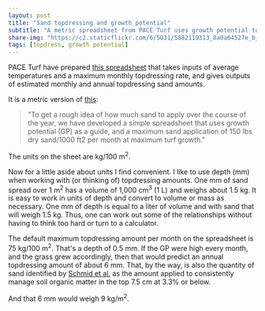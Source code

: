 ```yaml
---
layout: post
title: "Sand topdressing and growth potential"
subtitle: "A metric spreadsheet from PACE Turf uses growth potential to estimate topdressing rates"
share-img: "https://c2.staticflickr.com/6/5031/5882119313_8a0a64527e_b_d.jpg"
tags: [topdress, growth potential]
---
```


PACE Turf have prepared [this spreadsheet](https://www.paceturf.org/PTRI/Documents/Sand_GP_1_metric.xls) that takes inputs of average temperatures and a maximum monthly topdressing rate, and gives outputs of estimated monthly and annual topdressing sand amounts.

It is a metric version of [this](http://www.asianturfgrass.com/2017-08-20-topdress-and-growth-potential/):

> "To get a rough idea of how much sand to apply over the course of the year, we have developed a simple spreadsheet that uses growth potential (GP) as a guide, and a maximum sand application of 150 lbs dry sand/1000 ft2 per month at maximum turf growth."

The units on the sheet are kg/100 m<sup>2</sup>.

Now for a little aside about units I find convenient. I like to use depth (mm) when working with (or thinking of) topdressing amounts. One mm of sand spread over 1 m<sup>2</sup> has a volume of 1,000 cm<sup>3</sup> (1 L) and weighs about 1.5 kg. It is easy to work in units of depth and convert to volume or mass as necessary. One mm of depth is equal to a liter of volume and with sand that will weigh 1.5 kg. Thus, one can work out some of the relationships without having to think too hard or turn to a calculator.

The default maximum topdressing amount per month on the spreadsheet is 75 kg/100 m<sup>2</sup>. That's a depth of 0.5 mm. If the GP were high every month, and the grass grew accordingly, then that would predict an annual topdressing amount of about 6 mm. That, by the way, is also the quantity of sand identified by [Schmid et al.](http://dx.doi.org/10.2134/ATS-2014-0031-BR) as the amount applied to consistently manage soil organic matter in the top 7.5 cm at 3.3% or below. 

And that 6 mm would weigh 9 kg/m<sup>2</sup>.
